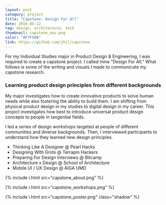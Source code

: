```yaml
---
layout: post
category: project
title: "Capstone: Design For All"
date: 2016-05-12
tag: design, architecture, tech
thumbnail: capstone_nav.png
color: "#F7F58B"
link: https://github.com/jhil/capstone
---
```


For my Individual Studies major in Product Design & Engineering, I was required to create a capstone project. I called mine "Design For All." What follows is some of the writing and visuals I made to communicate my capstone research.

### Learning product design principles from different backgrounds

My major investigates how to create innovative products to solve human needs while also fostering the ability to build them. I am shifting from physical product design in my studies to digital design in my career. This project investigates how best to introduce universal product design concepts to people in tangential fields.

I led a series of design workshops targeted at people of different communities and diverse backgrounds. Then, I interviewed participants to understand how they learned new design principles.

- Thinking Like A Designer @ Pearl Hacks
- Designing With Grids @ Terrapin Hackers
- Preparing For Design Interviews @ Bitcamp
- Architecture x Design @ School of Architecture
- Mobile UI / UX Design @ AIGA UMD

{% include i.html src="capstone_about.png" %}

{% include i.html src="capstone_workshops.png" %}

{% include i.html src="capstone_poster.png" class="shadow" %}
